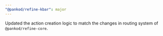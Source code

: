 ```yaml
---
"@pankod/refine-kbar": major
---
```


Updated the action creation logic to match the changes in routing system of `@pankod/refine-core`.
